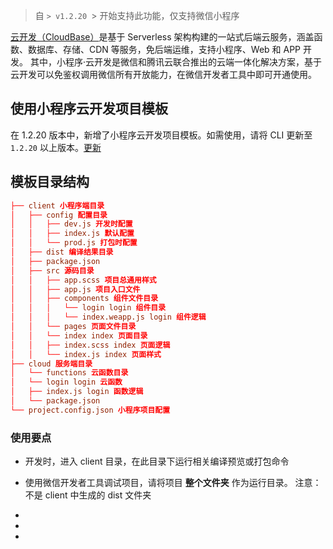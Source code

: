 > 自
`> v1.2.20
`> 开始支持此功能，仅支持微信小程序

[云开发（CloudBase）](https://www.cloudbase.net?ADTAG=taro)是基于 Serverless 架构构建的一站式后端云服务，涵盖函数、数据库、存储、CDN 等服务，免后端运维，支持小程序、Web 和 APP 开发。 其中，小程序·云开发是微信和腾讯云联合推出的云端一体化解决方案，基于云开发可以免鉴权调用微信所有开放能力，在微信开发者工具中即可开通使用。
## 使用小程序云开发项目模板[​](wxcloudbase.html#使用小程序云开发项目模板)
在 1.2.20 版本中，新增了小程序云开发项目模板。如需使用，请将 CLI 更新至 `1.2.20` 以上版本。[更新](GETTING-STARTED.html#%E6%9B%B4%E6%96%B0)
## 模板目录结构[​](wxcloudbase.html#模板目录结构)
```conf
├── client 小程序端目录
│   ├── config 配置目录
│   │   ├── dev.js 开发时配置
│   │   ├── index.js 默认配置
│   │   └── prod.js 打包时配置
│   ├── dist 编译结果目录
│   ├── package.json
│   ├── src 源码目录
│   │   ├── app.scss 项目总通用样式
│   │   ├── app.js 项目入口文件
│   │   ├── components 组件文件目录
│   │   │   └── login login 组件目录
│   │   │   └── index.weapp.js login 组件逻辑
│   │   └── pages 页面文件目录
│   │   └── index index 页面目录
│   │   ├── index.scss index 页面逻辑
│   │   └── index.js index 页面样式
├── cloud 服务端目录
│   └── functions 云函数目录
│   └── login login 云函数
│   ├── index.js login 函数逻辑
│   └── package.json
└── project.config.json 小程序项目配置
```

### 使用要点[​](wxcloudbase.html#使用要点)

- 开发时，进入 client 目录，在此目录下运行相关编译预览或打包命令
- 使用微信开发者工具调试项目，请将项目 **整个文件夹** 作为运行目录。 注意： 不是 client 中生成的 dist 文件夹
- 
- 

-
